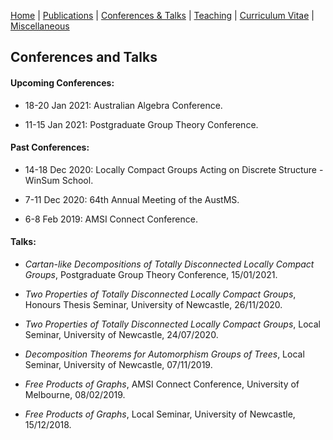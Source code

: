 [Home](https://max-carter-math.github.io/home/) | [Publications](./publications.html) | [Conferences & Talks](./conf_talks.html) | [Teaching](./teaching.html) | [Curriculum Vitae](./CV_06_12_2020.pdf) | [Miscellaneous](./other.html)

## Conferences and Talks

#### Upcoming Conferences:

* 18-20 Jan 2021: Australian Algebra Conference.

* 11-15 Jan 2021: Postgraduate Group Theory Conference.

#### Past Conferences:

* 14-18 Dec 2020: Locally Compact Groups Acting on Discrete Structure - WinSum School.

* 7-11 Dec 2020: 64th Annual Meeting of the AustMS.

* 6-8 Feb 2019: AMSI Connect Conference.

#### Talks:

* *Cartan-like Decompositions of Totally Disconnected Locally Compact Groups*, Postgraduate Group Theory Conference, 15/01/2021.

* *Two Properties of Totally Disconnected Locally Compact Groups*, Honours Thesis Seminar, University of Newcastle, 26/11/2020.

* *Two Properties of Totally Disconnected Locally Compact Groups*, Local Seminar, University of Newcastle, 24/07/2020.

* *Decomposition Theorems for Automorphism Groups of Trees*, Local Seminar, University of Newcastle, 07/11/2019.

* *Free Products of Graphs*, AMSI Connect Conference, University of Melbourne, 08/02/2019.

* *Free Products of Graphs*, Local Seminar, University of Newcastle, 15/12/2018.


